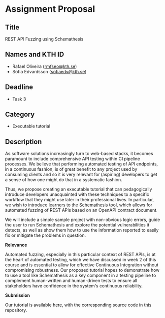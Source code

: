 # Assignment Proposal

## Title

REST API Fuzzing using Schemathesis

## Names and KTH ID

- Rafael Oliveira (rmfseo@kth.se)
- Sofia Edvardsson (sofiaedv@kth.se)

## Deadline

- Task 3

## Category

- Executable tutorial

## Description

As software solutions increasingly turn to web-based stacks, it becomes
paramount to include comprehensive API testing within CI pipeline processes. We
believe that performing automated testing of API endpoints, in a continuous
fashion, is of great benefit to any project used by consuming clients and so it
is very relevant for (aspiring) developers to get a sense of how one might do
that in a systematic fashion.

Thus, we propose creating an executable tutorial that can pedagogically
introduce developers unacquainted with these techniques to a specific workflow
that they might use later in their professional lives. In particular, we wish to
introduce learners to the [Schemathesis](https://schemathesis.io) tool, which
allows for automated fuzzing of REST APIs based on an OpenAPI contract document.

We will include a simple sample project with non-obvious logic errors, guide the
user to run Schemathesis and explore the potential vulnerabilities it detects,
as well as show them how to use the information reported to easily fix or
mitigate the problems in question.

**Relevance**

Automated fuzzing, especially in this particular context of REST APIs, is at the
heart of automated testing, which we have discussed in week 2 of this course and
is essential to allow for effective Continuous Integration without compromising
robustness. Our proposed tutorial hopes to demonstrate how to use a tool like
Schemathesis as a key component in a testing pipeline to complement
human-written and human-driven tests to ensure all stakeholders have confidence
in the system's continuous reliability.

**Submission**

Our tutorial is available
[here](https://killercoda.com/rafdev/scenario/rest-fuzzing-with-schemathesis),
with the corresponding source code in
[this](https://github.com/RafDevX/schemathesis-tutorial-devops) repository.
